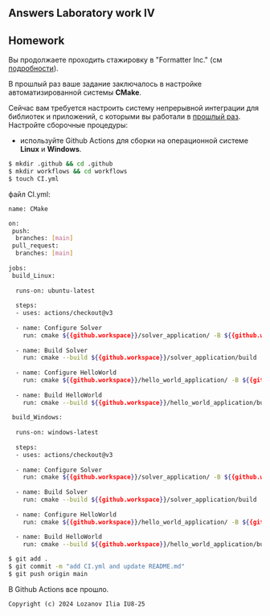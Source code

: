 ## Answers Laboratory work IV

## Homework

Вы продолжаете проходить стажировку в "Formatter Inc." (см [подробности](https://github.com/tp-labs/lab03#Homework)).

В прошлый раз ваше задание заключалось в настройке автоматизированной системы **CMake**.

Сейчас вам требуется настроить систему непрерывной интеграции для библиотек и приложений, с которыми вы работали в [прошлый раз](https://github.com/tp-labs/lab03#Homework). Настройте сборочные процедуры:
* используйте Github Actions для сборки на операционной системе **Linux** и **Windows**.

```sh
$ mkdir .github && cd .github
$ mkdir workflows && cd workflows
$ touch CI.yml
```

файл CI.yml:

```sh
name: CMake

on:
 push:
  branches: [main]
 pull_request:
  branches: [main]
  
jobs:
 build_Linux:
 
  runs-on: ubuntu-latest
  
  steps:
  - uses: actions/checkout@v3
  
  - name: Configure Solver
    run: cmake ${{github.workspace}}/solver_application/ -B ${{github.workspace}}/solver_application/build
    
  - name: Build Solver
    run: cmake --build ${{github.workspace}}/solver_application/build
    
  - name: Configure HelloWorld
    run: cmake ${{github.workspace}}/hello_world_application/ -B ${{github.workspace}}/hello_world_application/build
  
  - name: Build HelloWorld
    run: cmake --build ${{github.workspace}}/hello_world_application/build
    
 build_Windows:
 
  runs-on: windows-latest
  
  steps:
  - uses: actions/checkout@v3
  
  - name: Configure Solver
    run: cmake ${{github.workspace}}/solver_application/ -B ${{github.workspace}}/solver_application/build
    
  - name: Build Solver
    run: cmake --build ${{github.workspace}}/solver_application/build
    
  - name: Configure HelloWorld
    run: cmake ${{github.workspace}}/hello_world_application/ -B ${{github.workspace}}/hello_world_application/build
  
  - name: Build HelloWorld
    run: cmake --build ${{github.workspace}}/hello_world_application/build
```

```sh
$ git add .
$ git commit -m "add CI.yml and update README.md"
$ git push origin main
```
В Github Actions все прошло.


```
Copyright (c) 2024 Lozanov Ilia IU8-25
```
